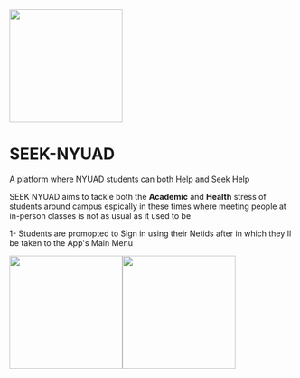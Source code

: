 
<img src="https://firebasestorage.googleapis.com/v0/b/seek-nyuad.appspot.com/o/icon.png?alt=media&token=9d0f0a2e-aee3-482d-b3dc-99d000d3a8ed" width="200" />

# SEEK-NYUAD
A platform where NYUAD students can both Help and Seek Help

SEEK NYUAD aims to tackle both the **Academic** and **Health** stress of students around campus espically in these times where meeting people at in-person classes is not as usual as it used to be

1- Students are promopted to Sign in using their Netids after in which they'll be taken to the App's Main Menu

<img src="https://firebasestorage.googleapis.com/v0/b/seek-nyuad.appspot.com/o/IMG_4642_iphone12black_portrait.png?alt=media&token=53c450cb-3c07-4b36-9c55-34c22bdb113a" width="200" /><img src="https://firebasestorage.googleapis.com/v0/b/seek-nyuad.appspot.com/o/IMG_4641_iphone12black_portrait.png?alt=media&token=730c754b-c80e-407d-9928-ae1ab755b766" width="200" />
